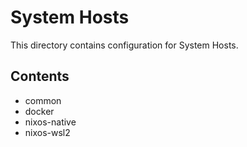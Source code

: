 # System Hosts

This directory contains configuration for System Hosts.

## Contents

- common
- docker
- nixos-native
- nixos-wsl2
